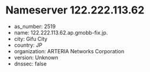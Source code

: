 # Nameserver 122.222.113.62

* as_number: 2519
* name: 122.222.113.62.ap.gmobb-fix.jp.
* city: Gifu City
* country: JP
* organization: ARTERIA Networks Corporation
* version: Unknown
* dnssec: false
